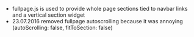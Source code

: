 - fullpage.js is used to provide whole page sections tied to navbar links and a vertical section widget
- 23.07.2016 removed fullpage autoscrolling because it was annoying (autoScrolling: false, fitToSection: false)